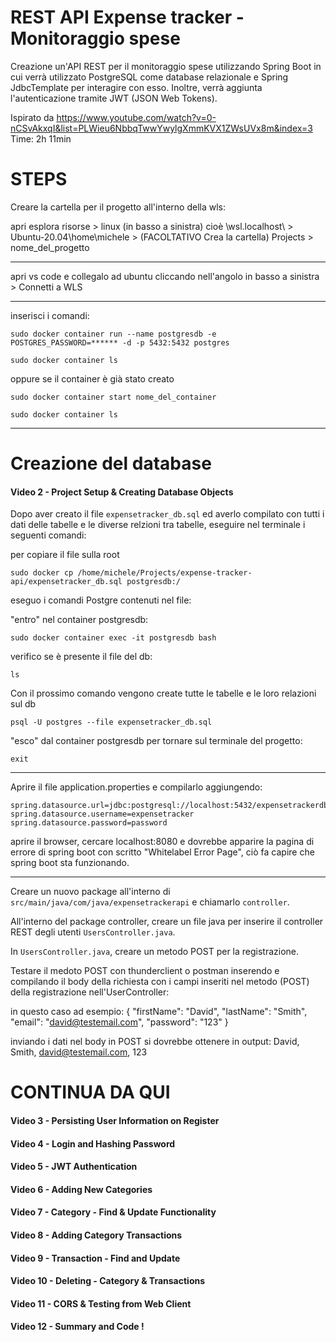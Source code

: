 # REST API Expense tracker - Monitoraggio spese

Creazione un'API REST per il monitoraggio spese utilizzando Spring Boot in cui verrà utilizzato PostgreSQL come database relazionale e Spring JdbcTemplate per interagire con esso. Inoltre, verrà aggiunta l'autenticazione tramite JWT (JSON Web Tokens).

Ispirato da https://www.youtube.com/watch?v=0-nCSvAkxqI&list=PLWieu6NbbqTwwYwylgXmmKVX1ZWsUVx8m&index=3
Time: 2h 11min

# STEPS

Creare la cartella per il progetto all'interno della wls:

apri esplora risorse > linux (in basso a sinistra) cioè \\wsl.localhost\ > Ubuntu-20.04\home\michele > (FACOLTATIVO Crea la cartella) Projects > nome_del_progetto

---

apri vs code e collegalo ad ubuntu cliccando nell'angolo in basso a sinistra > Connetti a WLS

--- 

inserisci i comandi:

```
sudo docker container run --name postgresdb -e POSTGRES_PASSWORD=****** -d -p 5432:5432 postgres
```
```
sudo docker container ls
```

oppure se il container è già stato creato 

```
sudo docker container start nome_del_container
```
```
sudo docker container ls
```

---

# Creazione del database

#### Video 2 - Project Setup & Creating Database Objects

Dopo aver creato il file `expensetracker_db.sql` ed averlo compilato con tutti i dati delle tabelle e le diverse relzioni tra tabelle, eseguire nel terminale i seguenti comandi:

per copiare il file sulla root

```
sudo docker cp /home/michele/Projects/expense-tracker-api/expensetracker_db.sql postgresdb:/
```

eseguo i comandi Postgre contenuti nel file:

"entro" nel container postgresdb:
```
sudo docker container exec -it postgresdb bash
```
verifico se è presente il file del db:
```
ls
```
Con il prossimo comando vengono create tutte le tabelle e le loro relazioni sul db
```
psql -U postgres --file expensetracker_db.sql
```
"esco" dal container postgresdb per tornare sul terminale del progetto:
```
exit
```

---

Aprire il file application.properties e compilarlo aggiungendo:

```
spring.datasource.url=jdbc:postgresql://localhost:5432/expensetrackerdb
spring.datasource.username=expensetracker
spring.datasource.password=password
```

aprire il browser, cercare localhost:8080 e dovrebbe apparire la pagina di errore di spring boot con scritto "Whitelabel Error Page", ciò fa capire che spring boot sta funzionando.

---

Creare un nuovo package all'interno di `src/main/java/com/java/expensetrackerapi` e chiamarlo `controller`.

All'interno del package controller, creare un file java per inserire il controller REST degli utenti `UsersController.java`.

In `UsersController.java`, creare un metodo POST per la registrazione.

Testare il medoto POST con thunderclient o postman inserendo e compilando il body della richiesta con i campi inseriti nel metodo (POST) della registrazione nell'UserController:

in questo caso ad esempio:
{
  "firstName": "David",
  "lastName": "Smith",
  "email": "david@testemail.com",
  "password": "123"
} 

inviando i dati nel body in POST si dovrebbe ottenere in output: David, Smith, david@testemail.com, 123

# CONTINUA DA QUI

#### Video 3 - Persisting User Information on Register


#### Video 4 - Login and Hashing Password
#### Video 5 - JWT Authentication
#### Video 6 - Adding New Categories
#### Video 7 - Category - Find & Update Functionality
#### Video 8 - Adding Category Transactions
#### Video 9 - Transaction - Find and Update
#### Video 10 - Deleting - Category & Transactions
#### Video 11 - CORS & Testing from Web Client
#### Video 12 - Summary and Code !


































































